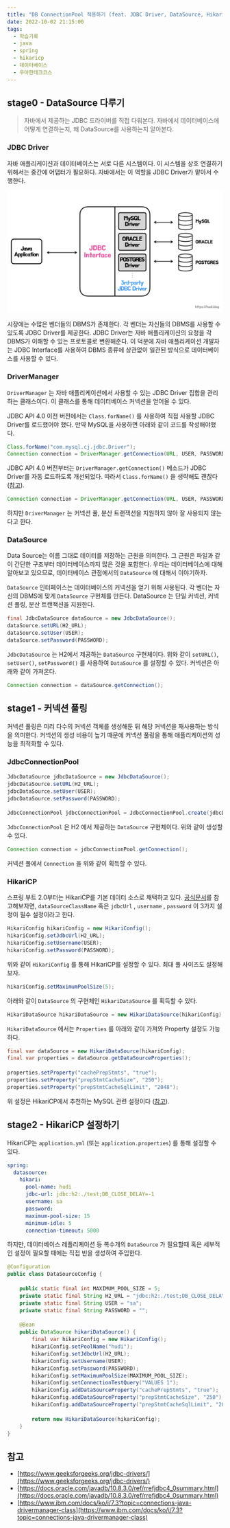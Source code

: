 ```yaml
---
title: "DB ConnectionPool 적용하기 (feat. JDBC Driver, DataSource, HikariCP)"
date: 2022-10-02 21:15:00
tags:
  - 학습기록
  - java
  - spring
  - hikaricp
  - 데이터베이스
  - 우아한테크코스
---
```


## stage0 - **DataSource 다루기**

> 자바에서 제공하는 JDBC 드라이버를 직접 다뤄본다. 자바에서 데이터베이스에 어떻게 연결하는지, 왜 DataSource를 사용하는지 알아본다.

### JDBC Driver

자바 애플리케이션과 데이터베이스는 서로 다른 시스템이다. 이 시스템을 상호 연결하기 위해서는 중간에 어댑터가 필요하다. 자바에서는 이 역할을 JDBC Driver가 맡아서 수행한다.

![](./jdbc-driver.png)

시장에는 수많은 벤더들의 DBMS가 존재한다. 각 벤더는 자신들의 DBMS를 사용할 수 있도록 JDBC Driver를 제공한다. JDBC Driver는 자바 애플리케이션의 요청을 각 DBMS가 이해할 수 있는 프로토콜로 변환해준다. 이 덕분에 자바 애플리케이션 개발자는 JDBC Interface를 사용하여 DBMS 종류에 상관없이 일관된 방식으로 데이터베이스를 사용할 수 있다.

### DriverManager

`DriverManager` 는 자바 애플리케이션에서 사용할 수 있는 JDBC Driver 집합을 관리하는 클래스이다. 이 클래스를 통해 데이터베이스 커넥션을 얻어올 수 있다.

JDBC API 4.0 이전 버전에서는 `Class.forName()` 를 사용하여 직접 사용할 JDBC Driver를 로드했어야 했다. 만약 MySQL을 사용하면 아래와 같이 코드를 작성해야했다.

```java
Class.forName("com.mysql.cj.jdbc.Driver");
Connection connection = DriverManager.getConnection(URL, USER, PASSWORD);
```

JDBC API 4.0 버전부터는 `DriverManager.getConnection()` 메소드가 JDBC Driver를 자동 로드하도록 개선되었다. 따라서 `Class.forName()` 을 생략해도 괜찮다 ([참고](https://docs.oracle.com/javadb/10.8.3.0/ref/rrefjdbc4_0summary.html)).

```java
Connection connection = DriverManager.getConnection(URL, USER, PASSWORD);
```

하지만 `DriverManager` 는 커넥션 풀, 분산 트랜잭션을 지원하지 않아 잘 사용되지 않는다고 한다.

### DataSource

Data Source는 이름 그대로 데이터를 저장하는 근원을 의미한다. 그 근원은 파일과 같이 간단한 구조부터 데이터베이스까지 많은 것을 포함한다. 우리는 데이터베이스에 대해 알아보고 있으므로, 데이터베이스 관점에서의 `DataSource` 에 대해서 이야기하자.

`DataSource` 인터페이스는 데이터베이스의 커넥션을 얻기 위해 사용된다. 각 벤더는 자신의 DBMS에 맞게 `DataSource` 구현체를 만든다. DataSource 는 단일 커넥션, 커넥션 풀링, 분산 트랜잭션을 지원한다.

```java
final JdbcDataSource dataSource = new JdbcDataSource();
dataSource.setURL(H2_URL);
dataSource.setUser(USER);
dataSource.setPassword(PASSWORD);
```

`JdbcDataSource` 는 H2에서 제공하는 `DataSource` 구현체이다. 위와 같이 `setURL()`, `setUser()`, `setPassword()` 를 사용하여 `DataSource` 를 설정할 수 있다. 커넥션은 아래와 같이 가져온다.

```java
Connection connection = dataSource.getConnection();
```

## stage1 - 커넥션 풀링

커넥션 풀링은 미리 다수의 커넥션 객체를 생성해둔 뒤 해당 커넥션을 재사용하는 방식을 의미한다. 커넥션의 생성 비용이 높기 때문에 커넥션 풀링을 통해 애플리케이션의 성능을 최적화할 수 있다.

### JdbcConnectionPool

```java
JdbcDataSource jdbcDataSource = new JdbcDataSource();
jdbcDataSource.setURL(H2_URL);
jdbcDataSource.setUser(USER);
jdbcDataSource.setPassword(PASSWORD);

JdbcConnectionPool jdbcConnectionPool = JdbcConnectionPool.create(jdbcDataSource);
```

`JdbcConnectionPool` 은 H2 에서 제공하는 `DataSource` 구현체이다. 위와 같이 생성할 수 있다.

```java
Connection connection = jdbcConnectionPool.getConnection();
```

커넥션 풀에서 `Connection` 을 위와 같이 획득할 수 있다.

### HikariCP

스프링 부트 2.0부터는 HikariCP를 기본 데이터 소스로 채택하고 있다. [공식문서](https://github.com/brettwooldridge/HikariCP#essentials)를 참고해보자면, `dataSourceClassName` 혹은 `jdbcUrl` , `username` , `password` 이 3가지 설정이 필수 설정이라고 한다.

```java
HikariConfig hikariConfig = new HikariConfig();
hikariConfig.setJdbcUrl(H2_URL);
hikariConfig.setUsername(USER);
hikariConfig.setPassword(PASSWORD);
```

위와 같이 `HikariConfig` 를 통해 HikariCP를 설정할 수 있다. 최대 풀 사이즈도 설정해보자.

```java
hikariConfig.setMaximumPoolSize(5);
```

아래와 같이 `DataSource` 의 구현체인 `HikariDataSource` 를 획득할 수 있다.

```java
HikariDataSource hikariDataSource = new HikariDataSource(hikariConfig);
```

`HikariDataSource` 에서는 `Properties` 를 아래와 같이 가져와 Property 설정도 가능하다.

```java
final var dataSource = new HikariDataSource(hikariConfig);
final var properties = dataSource.getDataSourceProperties();

properties.setProperty("cachePrepStmts", "true");
properties.setProperty("prepStmtCacheSize", "250");
properties.setProperty("prepStmtCacheSqlLimit", "2048");
```

위 설정은 HikariCP에서 추천하는 MySQL 관련 설정이다 ([참고](https://github.com/brettwooldridge/HikariCP/wiki/MySQL-Configuration)).

## stage2 - **HikariCP 설정하기**

HikariCP는 `application.yml` (또는 `application.properties`) 를 통해 설정할 수 있다.

```yaml
spring:
  datasource:
    hikari:
      pool-name: hudi
      jdbc-url: jdbc:h2:./test;DB_CLOSE_DELAY=-1
      username: sa
      password:
      maximum-pool-size: 15
      minimum-idle: 5
      connection-timeout: 5000
```

하지만, 데이터베이스 레플리케이션 등 복수개의 `DataSource` 가 필요할때 혹은 세부적인 설정이 필요할 때에는 직접 빈을 생성하여 주입한다.

```java
@Configuration
public class DataSourceConfig {

    public static final int MAXIMUM_POOL_SIZE = 5;
    private static final String H2_URL = "jdbc:h2:./test;DB_CLOSE_DELAY=-1";
    private static final String USER = "sa";
    private static final String PASSWORD = "";

    @Bean
    public DataSource hikariDataSource() {
        final var hikariConfig = new HikariConfig();
        hikariConfig.setPoolName("hudi");
        hikariConfig.setJdbcUrl(H2_URL);
        hikariConfig.setUsername(USER);
        hikariConfig.setPassword(PASSWORD);
        hikariConfig.setMaximumPoolSize(MAXIMUM_POOL_SIZE);
        hikariConfig.setConnectionTestQuery("VALUES 1");
        hikariConfig.addDataSourceProperty("cachePrepStmts", "true");
        hikariConfig.addDataSourceProperty("prepStmtCacheSize", "250");
        hikariConfig.addDataSourceProperty("prepStmtCacheSqlLimit", "2048");

        return new HikariDataSource(hikariConfig);
    }
}
```

## 참고

- [https://www.geeksforgeeks.org/jdbc-drivers/](https://www.geeksforgeeks.org/jdbc-drivers/)
- [https://docs.oracle.com/javadb/10.8.3.0/ref/rrefjdbc4_0summary.html](https://docs.oracle.com/javadb/10.8.3.0/ref/rrefjdbc4_0summary.html)
- [https://www.ibm.com/docs/ko/i/7.3?topic=connections-java-drivermanager-class](https://www.ibm.com/docs/ko/i/7.3?topic=connections-java-drivermanager-class)
